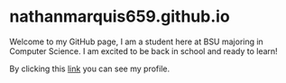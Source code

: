 # nathanmarquis659.github.io

Welcome to my GitHub page, I am a student here at BSU majoring in Computer Science. I am excited to be back in school and ready to learn! 

By clicking this [link](https://github.com/Nathanmarquis659) you can see my profile. 

